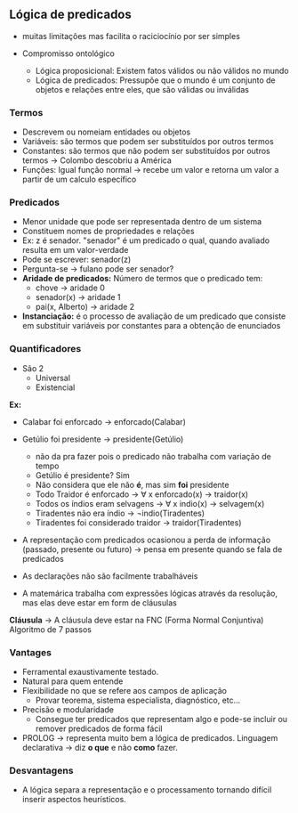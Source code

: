 ## Lógica de predicados

- muitas limitações mas facilita o raciciocínio por ser simples

- Compromisso ontológico
  - Lógica proposicional: Existem fatos válidos ou não válidos no mundo
  - Lógica de predicados: Pressupõe que o mundo é um conjunto de objetos e relações entre eles, que são válidas ou inválidas

### **Termos**
  - Descrevem ou nomeiam entidades ou objetos
  - Variáveis: são termos que podem ser substituídos por outros termos
  - Constantes: são termos que não podem ser substituídos por outros termos -> Colombo descobriu a América
  - Funções: Igual função normal -> recebe um valor e retorna um valor a partir de um calculo específico

### **Predicados**

- Menor unidade que pode ser representada dentro de um sistema
- Constituem nomes de propriedades e relações
- Ex: z é senador. "senador" é um predicado o qual, quando avaliado resulta em um valor-verdade
- Pode se escrever: senador(z)
- Pergunta-se -> fulano pode ser senador?
- **Aridade de predicados:** Número de termos que o predicado tem:
  - chove -> aridade 0
  - senador(x) -> aridade 1
  - pai(x, Alberto) -> aridade 2
- **Instanciação:** é o processo de avaliação de um predicado que consiste em substituir variáveis por constantes para a obtenção de enunciados

### **Quantificadores**

- São 2
  - Universal
  - Existencial

**Ex:**
- Calabar foi enforcado -> enforcado(Calabar)
- Getúlio foi presidente -> presidente(Getúlio)
  - não da pra fazer pois o predicado não trabalha com variação de tempo
  - Getúlio é presidente? Sim
  - Não considera que ele não **é**, mas sim **foi** presidente
  - Todo Traidor é enforcado -> ∀ x enforcado(x) → traidor(x)
  - Todos os índios eram selvagens -> ∀ x indio(x) → selvagem(x)
  - Tiradentes não era índio -> ¬indio(Tiradentes)
  - Tiradentes foi considerado traidor -> traidor(Tiradentes)

- A representação com predicados ocasionou a perda de informação (passado, presente ou futuro) -> pensa em presente quando se fala de predicados
- As declarações não são facilmente trabalháveis
- A matemárica trabalha com expressões lógicas através da resolução, mas elas deve estar em form de cláusulas

**Cláusula** -> A cláusula deve estar na FNC (Forma Normal Conjuntiva)\
Algoritmo de 7 passos

### **Vantages**

- Ferramental exaustivamente testado.
- Natural para quem entende
- Flexibilidade no que se refere aos campos de aplicação
  - Provar teorema, sistema especialista, diagnóstico, etc...
- Precisão e modularidade
  - Consegue ter predicados que representam algo e pode-se incluir ou remover predicados de forma fácil
- PROLOG -> representa muito bem a lógica de predicados. Linguagem declarativa -> diz **o que** e não **como** fazer.

### **Desvantagens**

- A lógica separa a representação e o processamento tornando difícil inserir aspectos heurísticos.